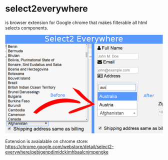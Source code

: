 # select2everywhere
is browser extension for Google chrome that makes filterable all html selects components. 

![Select2 Everywhere](https://github.com/petrfilip/select2everywhere/blob/master/main.png?raw=true "Select2 Everywhere")

Extension is avaialable on chrome store: https://chrome.google.com/webstore/detail/select2-everywhere/pebjgenpdimidckimhbaalcnjmpengke
